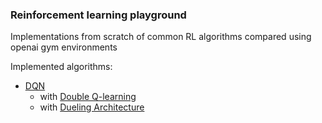 ### Reinforcement learning playground
Implementations from scratch of common RL algorithms compared using openai gym
environments

Implemented algorithms:

- [DQN](https://www.nature.com/articles/nature14236.pdf)
    - with [Double Q-learning](https://arxiv.org/pdf/1509.06461.pdf)
    - with [Dueling Architecture](https://arxiv.org/pdf/1511.06581.pdf)